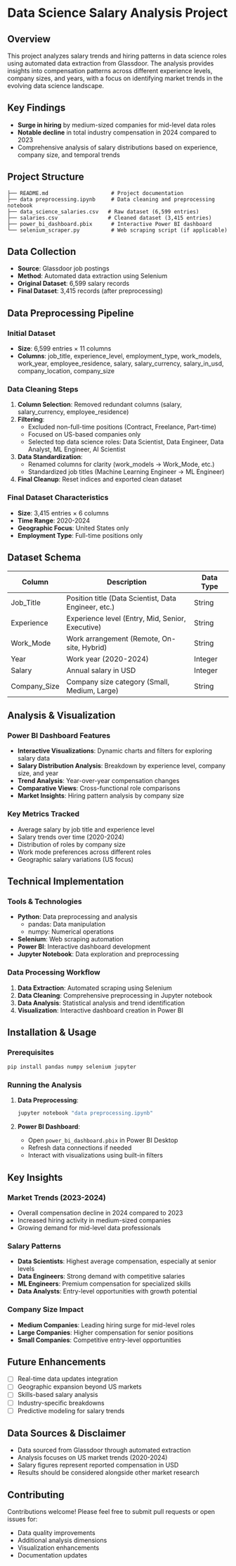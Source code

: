 # Data Science Salary Analysis Project

## Overview
This project analyzes salary trends and hiring patterns in data science roles using automated data extraction from Glassdoor. The analysis provides insights into compensation patterns across different experience levels, company sizes, and years, with a focus on identifying market trends in the evolving data science landscape.

## Key Findings
- **Surge in hiring** by medium-sized companies for mid-level data roles
- **Notable decline** in total industry compensation in 2024 compared to 2023
- Comprehensive analysis of salary distributions based on experience, company size, and temporal trends

## Project Structure
```
├── README.md                    # Project documentation
├── data preprocessing.ipynb     # Data cleaning and preprocessing notebook
├── data_science_salaries.csv   # Raw dataset (6,599 entries)
├── salaries.csv                # Cleaned dataset (3,415 entries)
├── power_bi_dashboard.pbix      # Interactive Power BI dashboard
└── selenium_scraper.py          # Web scraping script (if applicable)
```

## Data Collection
- **Source**: Glassdoor job postings
- **Method**: Automated data extraction using Selenium
- **Original Dataset**: 6,599 salary records
- **Final Dataset**: 3,415 records (after preprocessing)

## Data Preprocessing Pipeline

### Initial Dataset
- **Size**: 6,599 entries × 11 columns
- **Columns**: job_title, experience_level, employment_type, work_models, work_year, employee_residence, salary, salary_currency, salary_in_usd, company_location, company_size

### Data Cleaning Steps
1. **Column Selection**: Removed redundant columns (salary, salary_currency, employee_residence)
2. **Filtering**:
   - Excluded non-full-time positions (Contract, Freelance, Part-time)
   - Focused on US-based companies only
   - Selected top data science roles: Data Scientist, Data Engineer, Data Analyst, ML Engineer, AI Scientist
3. **Data Standardization**:
   - Renamed columns for clarity (work_models → Work_Mode, etc.)
   - Standardized job titles (Machine Learning Engineer → ML Engineer)
4. **Final Cleanup**: Reset indices and exported clean dataset

### Final Dataset Characteristics
- **Size**: 3,415 entries × 6 columns
- **Time Range**: 2020-2024
- **Geographic Focus**: United States only
- **Employment Type**: Full-time positions only

## Dataset Schema
| Column | Description | Data Type |
|--------|-------------|-----------|
| Job_Title | Position title (Data Scientist, Data Engineer, etc.) | String |
| Experience | Experience level (Entry, Mid, Senior, Executive) | String |
| Work_Mode | Work arrangement (Remote, On-site, Hybrid) | String |
| Year | Work year (2020-2024) | Integer |
| Salary | Annual salary in USD | Integer |
| Company_Size | Company size category (Small, Medium, Large) | String |

## Analysis & Visualization

### Power BI Dashboard Features
- **Interactive Visualizations**: Dynamic charts and filters for exploring salary data
- **Salary Distribution Analysis**: Breakdown by experience level, company size, and year
- **Trend Analysis**: Year-over-year compensation changes
- **Comparative Views**: Cross-functional role comparisons
- **Market Insights**: Hiring pattern analysis by company size

### Key Metrics Tracked
- Average salary by job title and experience level
- Salary trends over time (2020-2024)
- Distribution of roles by company size
- Work mode preferences across different roles
- Geographic salary variations (US focus)

## Technical Implementation

### Tools & Technologies
- **Python**: Data preprocessing and analysis
  - pandas: Data manipulation
  - numpy: Numerical operations
- **Selenium**: Web scraping automation
- **Power BI**: Interactive dashboard development
- **Jupyter Notebook**: Data exploration and preprocessing

### Data Processing Workflow
1. **Data Extraction**: Automated scraping using Selenium
2. **Data Cleaning**: Comprehensive preprocessing in Jupyter notebook
3. **Data Analysis**: Statistical analysis and trend identification
4. **Visualization**: Interactive dashboard creation in Power BI

## Installation & Usage

### Prerequisites
```python
pip install pandas numpy selenium jupyter
```

### Running the Analysis
1. **Data Preprocessing**:
   ```bash
   jupyter notebook "data preprocessing.ipynb"
   ```

2. **Power BI Dashboard**:
   - Open `power_bi_dashboard.pbix` in Power BI Desktop
   - Refresh data connections if needed
   - Interact with visualizations using built-in filters

## Key Insights

### Market Trends (2023-2024)
- Overall compensation decline in 2024 compared to 2023
- Increased hiring activity in medium-sized companies
- Growing demand for mid-level data professionals

### Salary Patterns
- **Data Scientists**: Highest average compensation, especially at senior levels
- **Data Engineers**: Strong demand with competitive salaries
- **ML Engineers**: Premium compensation for specialized skills
- **Data Analysts**: Entry-level opportunities with growth potential

### Company Size Impact
- **Medium Companies**: Leading hiring surge for mid-level roles
- **Large Companies**: Higher compensation for senior positions
- **Small Companies**: Competitive entry-level opportunities

## Future Enhancements
- [ ] Real-time data updates integration
- [ ] Geographic expansion beyond US markets
- [ ] Skills-based salary analysis
- [ ] Industry-specific breakdowns
- [ ] Predictive modeling for salary trends

## Data Sources & Disclaimer
- Data sourced from Glassdoor through automated extraction
- Analysis focuses on US market trends (2020-2024)
- Salary figures represent reported compensation in USD
- Results should be considered alongside other market research

## Contributing
Contributions welcome! Please feel free to submit pull requests or open issues for:
- Data quality improvements
- Additional analysis dimensions
- Visualization enhancements
- Documentation updates
